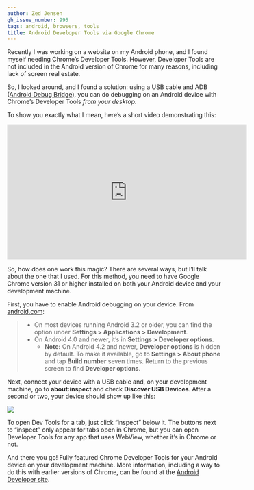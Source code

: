 ```yaml
---
author: Zed Jensen
gh_issue_number: 995
tags: android, browsers, tools
title: Android Developer Tools via Google Chrome
---
```


Recently I was working on a website on my Android phone, and I found myself needing Chrome’s Developer Tools. However, Developer Tools are not included in the Android version of Chrome for many reasons, including lack of screen real estate.

So, I looked around, and I found a solution: using a USB cable and ADB ([Android Debug Bridge](https://developer.android.com/tools/help/adb.html)), you can do debugging on an Android device with Chrome’s Developer Tools *from your desktop.*

To show you exactly what I mean, here’s a short video demonstrating this:

<div class="separator" style="clear: both; text-align: center;">
<iframe width="560" height="315" src="https://www.youtube-nocookie.com/embed/ut7NWQZVXEk?rel=0" frameborder="0" allowfullscreen></iframe>
</div>

So, how does one work this magic? There are several ways, but I’ll talk about the one that I used. For this method, you need to have Google Chrome version 31 or higher installed on both your Android device and your development machine.

First, you have to enable Android debugging on your device. From [android.com](https://developer.android.com/tools/device.html):

>- On most devices running Android 3.2 or older, you can find the option under **Settings > Applications > Development**.
>- On Android 4.0 and newer, it’s in **Settings > Developer options**.
>    - **Note:** On Android 4.2 and newer, **Developer options** is hidden by default. To make it available, go to **Settings > About phone** and tap **Build number** seven times. Return to the previous screen to find **Developer options**.

Next, connect your device with a USB cable and, on your development machine, go to **about:inspect** and check **Discover USB Devices**. After a second or two, your device should show up like this:

<a href="/blog/2014/06/11/android-developer-tools-via-google/image-0-big.jpeg" imageanchor="1"><img border="0" src="/blog/2014/06/11/android-developer-tools-via-google/image-0.jpeg"/></a>

To open Dev Tools for a tab, just click “inspect” below it. The buttons next to “inspect” only appear for tabs open in Chrome, but you can open Developer Tools for any app that uses WebView, whether it’s in Chrome or not.

And there you go! Fully featured Chrome Developer Tools for your Android device on your development machine. More information, including a way to do this with earlier versions of Chrome, can be found at the [Android Developer site](https://developer.chrome.com/devtools/docs/remote-debugging).
